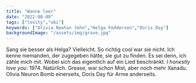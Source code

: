 ```yaml
---
title: "Wanne leer"
date: "2022-08-09"
tags: ["levity","obi"]
keywords: ["Olivia Newton John","Helga Feddersen","Doris Day"]
backgroundImage: "/assets/img/grave.jpg"
---
```

Sang sie besser als Helga? Vielleicht. So richtig cool war sie nicht. Ich kenne niemanden, der zugegeben hätte, sie gut zu finden. Es sei denn, ich zähle mich mit. Wobei sich das eigentlich auf ein Lied beschränkt. *I honestly love you*. 1974. Natürlich. Grease, war schon Mist, aber noch mehr Xanadu. Olivia Neuron Bomb einerseits, Doris Day für Arme anderseits.